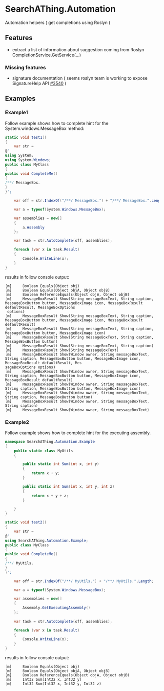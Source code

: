 # SearchAThing.Automation

Automation helpers ( get completions using Roslyn )

## Features

- extract a list of information about suggestion coming from Roslyn CompletionService.GetService(...)

### Missing features

- signature documentation ( seems roslyn team is working to expose SignatureHelp API [#3540](https://github.com/dotnet/roslyn/issues/3540) )

## Examples

### Example1

Follow example shows how to complete hint for the System.windows.MessageBox method:

```csharp
static void test1()
{
    var str =
@"
using System;
using System.Windows;
public class MyClass
{
public void CompleteMe()
{
/**/ MessageBox.
}
}";

    var off = str.IndexOf("/**/ MessageBox.") + "/**/ MessageBox.".Length;

    var a = typeof(System.Windows.MessageBox);

    var assemblies = new[]
    {
        a.Assembly
    };

    var task = str.AutoComplete(off, assemblies);

    foreach (var x in task.Result)
    {
        Console.WriteLine(x);
    }
}
```

results in follow console output:
```
[m]     Boolean Equals(Object obj)
[m]     Boolean Equals(Object objA, Object objB)
[m]     Boolean ReferenceEquals(Object objA, Object objB)
[m]     MessageBoxResult Show(String messageBoxText, String caption, MessageBoxButton button, MessageBoxImage icon, MessageBoxResult defaultResult, MessageBoxOptions
 options)
[m]     MessageBoxResult Show(String messageBoxText, String caption, MessageBoxButton button, MessageBoxImage icon, MessageBoxResult defaultResult)
[m]     MessageBoxResult Show(String messageBoxText, String caption, MessageBoxButton button, MessageBoxImage icon)
[m]     MessageBoxResult Show(String messageBoxText, String caption, MessageBoxButton button)
[m]     MessageBoxResult Show(String messageBoxText, String caption)
[m]     MessageBoxResult Show(String messageBoxText)
[m]     MessageBoxResult Show(Window owner, String messageBoxText, String caption, MessageBoxButton button, MessageBoxImage icon, MessageBoxResult defaultResult, Mes
sageBoxOptions options)
[m]     MessageBoxResult Show(Window owner, String messageBoxText, String caption, MessageBoxButton button, MessageBoxImage icon, MessageBoxResult defaultResult)
[m]     MessageBoxResult Show(Window owner, String messageBoxText, String caption, MessageBoxButton button, MessageBoxImage icon)
[m]     MessageBoxResult Show(Window owner, String messageBoxText, String caption, MessageBoxButton button)
[m]     MessageBoxResult Show(Window owner, String messageBoxText, String caption)
[m]     MessageBoxResult Show(Window owner, String messageBoxText)
```

### Example2

Follow example shows how to complete hint for the executing assembly.

```csharp
namespace SearchAThing.Automation.Example
{
    public static class MyUtils
    {

        public static int Sum(int x, int y)
        {
            return x + y;
        }

        public static int Sum(int x, int y, int z)
        {
            return x + y + z;
        }

    }
}

static void test2()
{
    var str =
@"
using SearchAThing.Automation.Example;
public class MyClass
{       
public void CompleteMe()
{
/**/ MyUtils.
}
}";

    var off = str.IndexOf("/**/ MyUtils.") + "/**/ MyUtils.".Length;

    var a = typeof(System.Windows.MessageBox);

    var assemblies = new[]
    {
        Assembly.GetExecutingAssembly()
    };
            
    var task = str.AutoComplete(off, assemblies);

    foreach (var x in task.Result)
    {
        Console.WriteLine(x);
    }
}
```

results in follow console output:
```
[m]     Boolean Equals(Object obj)
[m]     Boolean Equals(Object objA, Object objB)
[m]     Boolean ReferenceEquals(Object objA, Object objB)
[m]     Int32 Sum(Int32 x, Int32 y)
[m]     Int32 Sum(Int32 x, Int32 y, Int32 z)
```
